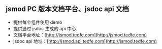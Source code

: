 ## jsmod PC 版本文档平台、jsdoc api 文档

* 提供每个组件使用 demo 
* 提供通过 jsdoc 生成的 api 中心
* 文档平台地址：[http://jsmod.tedfe.com](http://jsmod.tedfe.com)
* jsdoc api 地址：[http://jsmod.api.tedfe.com](http://jsmod.tedfe.com)
